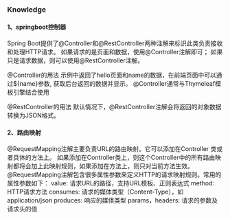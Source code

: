 ### Knowledge

#### 1、springboot控制器
  Spring Boot提供了@Controller和@RestController两种注解来标识此类负责接收和处理HTTP请求。
  如果请求的是页面和数据，使用@Controller注解即可；
  如果只是请求数据，则可以使用@RestController注解。
 
  @Controller的用法
  示例中返回了hello页面和name的数据，在前端页面中可以通过${name}参数, 获取后台返回的数据并显示。
  @Controller通常与Thymeleaf模板引擎结合使用
 
  @RestController的用法
  默认情况下，@RestController注解会将返回的对象数据转换为JSON格式。

#### 2、路由映射
  @RequestMapping注解主要负责URL的路由映射。它可以添加在Controller 类或者具体的方法上。
  如果添加在Controller类上，则这个Controller中的所有路由映射都将会加上此映射规则，如果添加在方法上，则只对当前方法生效。
  @RequestMapping注解包含很多属性参数来定义HTTP的请求映射规则。常用的属性参数如下：
  value: 请求URL的路径，支持URL模板、正则表达式
  method: HTTP请求方法
  consumes: 请求的媒体类型（Content-Type），如application/json
  produces: 响应的媒体类型
  params，headers: 请求的参数及请求头的值